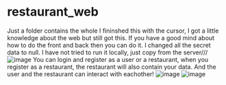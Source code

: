 # restaurant_web
Just a folder contains the whole 
I fininshed this with the cursor, I got a little knowledge about the web but still got this. If you have a good mind about how to do the front and back then you can do it. I changed all the secret data to null. I have not tried to run it locally, just copy from the server///
![image](https://github.com/user-attachments/assets/60a82d6e-7b60-468c-ae0b-4a656d97a216)
You can login and register as a user or a restaurant, when you register as a restaurant, the restaurant will also contain your data. And the user and the restaurant can interact with eachother!
![image](https://github.com/user-attachments/assets/0e6616f4-dc20-4c1a-885e-53c3f0051fa8)
![image](https://github.com/user-attachments/assets/7b8728a3-1106-4151-a0b5-2c4921493cdd)
